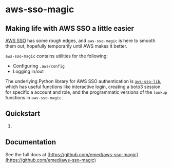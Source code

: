 # aws-sso-magic
## Making life with AWS SSO a little easier

[AWS SSO](https://aws.amazon.com/single-sign-on/) has some rough edges, and `aws-sso-magic` is here to smooth them out, hopefully temporarily until AWS makes it better.

`aws-sso-magic` contains utilities for the following:
* Configuring `.aws/config`
* Logging in/out

The underlying Python library for AWS SSO authentication is [`aws-sso-lib`](https://pypi.org/project/aws-sso-lib/), which has useful functions like interactive login, creating a boto3 session for specific a account and role, and the programmatic versions of the `lookup` functions in `aws-sso-magic`.

## Quickstart

1. 

## Documentation

See the full docs at [https://github.com/emed/aws-sso-magic](https://github.com/emed/aws-sso-magic)
